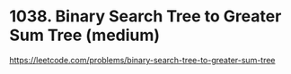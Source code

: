 # 1038. Binary Search Tree to Greater Sum Tree (medium)

https://leetcode.com/problems/binary-search-tree-to-greater-sum-tree
